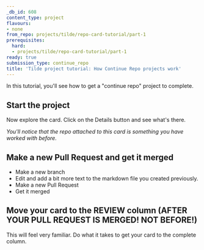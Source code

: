 ```yaml
---
_db_id: 608
content_type: project
flavours:
- none
from_repo: projects/tilde/repo-card-tutorial/part-1
prerequisites:
  hard:
  - projects/tilde/repo-card-tutorial/part-1
ready: true
submission_type: continue_repo
title: 'Tilde project tutorial: How Continue Repo projects work'
---
```


In this tutorial, you'll see how to get a "continue repo" project to complete.

## Start the project

Now explore the card. Click on the Details button and see what's there.

*You'll notice that the repo attached to this card is something you have worked with before.*

## Make a new Pull Request and get it merged

- Make a new branch
- Edit and add a bit more text to the markdown file you created previously.
- Make a new Pull Request
- Get it merged

## Move your card to the REVIEW column (AFTER YOUR PULL REQUEST IS MERGED! NOT BEFORE!)

This will feel very familiar. Do what it takes to get your card to the complete column.